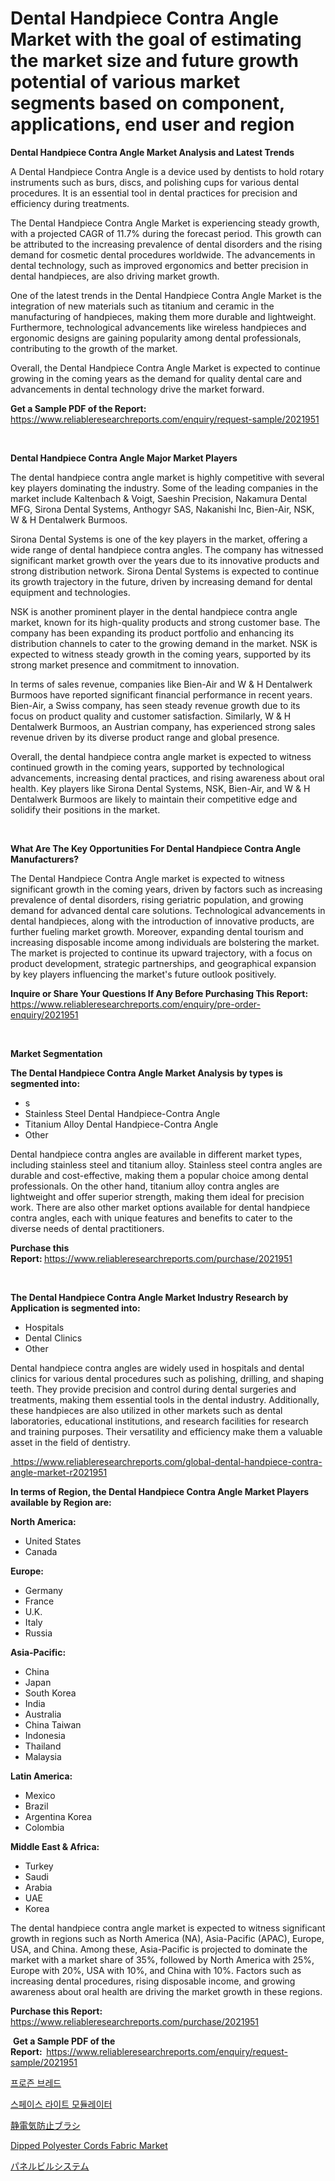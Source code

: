 <p><h1>Dental Handpiece Contra Angle Market with the goal of estimating the market size and future growth potential of various market segments based on component, applications, end user and region</h1></p><p><strong>Dental Handpiece Contra Angle Market Analysis and Latest Trends</strong></p>
<p><p>A Dental Handpiece Contra Angle is a device used by dentists to hold rotary instruments such as burs, discs, and polishing cups for various dental procedures. It is an essential tool in dental practices for precision and efficiency during treatments.</p><p>The Dental Handpiece Contra Angle Market is experiencing steady growth, with a projected CAGR of 11.7% during the forecast period. This growth can be attributed to the increasing prevalence of dental disorders and the rising demand for cosmetic dental procedures worldwide. The advancements in dental technology, such as improved ergonomics and better precision in dental handpieces, are also driving market growth.</p><p>One of the latest trends in the Dental Handpiece Contra Angle Market is the integration of new materials such as titanium and ceramic in the manufacturing of handpieces, making them more durable and lightweight. Furthermore, technological advancements like wireless handpieces and ergonomic designs are gaining popularity among dental professionals, contributing to the growth of the market.</p><p>Overall, the Dental Handpiece Contra Angle Market is expected to continue growing in the coming years as the demand for quality dental care and advancements in dental technology drive the market forward.</p></p>
<p><strong>Get a Sample PDF of the Report:&nbsp;</strong> <a href="https://www.reliableresearchreports.com/enquiry/request-sample/2021951">https://www.reliableresearchreports.com/enquiry/request-sample/2021951</a></p>
<p>&nbsp;</p>
<p><strong>Dental Handpiece Contra Angle Major Market Players</strong></p>
<p><p>The dental handpiece contra angle market is highly competitive with several key players dominating the industry. Some of the leading companies in the market include Kaltenbach & Voigt, Saeshin Precision, Nakamura Dental MFG, Sirona Dental Systems, Anthogyr SAS, Nakanishi Inc, Bien-Air, NSK, W & H Dentalwerk Burmoos.</p><p>Sirona Dental Systems is one of the key players in the market, offering a wide range of dental handpiece contra angles. The company has witnessed significant market growth over the years due to its innovative products and strong distribution network. Sirona Dental Systems is expected to continue its growth trajectory in the future, driven by increasing demand for dental equipment and technologies.</p><p>NSK is another prominent player in the dental handpiece contra angle market, known for its high-quality products and strong customer base. The company has been expanding its product portfolio and enhancing its distribution channels to cater to the growing demand in the market. NSK is expected to witness steady growth in the coming years, supported by its strong market presence and commitment to innovation.</p><p>In terms of sales revenue, companies like Bien-Air and W & H Dentalwerk Burmoos have reported significant financial performance in recent years. Bien-Air, a Swiss company, has seen steady revenue growth due to its focus on product quality and customer satisfaction. Similarly, W & H Dentalwerk Burmoos, an Austrian company, has experienced strong sales revenue driven by its diverse product range and global presence.</p><p>Overall, the dental handpiece contra angle market is expected to witness continued growth in the coming years, supported by technological advancements, increasing dental practices, and rising awareness about oral health. Key players like Sirona Dental Systems, NSK, Bien-Air, and W & H Dentalwerk Burmoos are likely to maintain their competitive edge and solidify their positions in the market.</p></p>
<p>&nbsp;</p>
<p><strong>What Are The Key Opportunities For Dental Handpiece Contra Angle Manufacturers?</strong></p>
<p><p>The Dental Handpiece Contra Angle market is expected to witness significant growth in the coming years, driven by factors such as increasing prevalence of dental disorders, rising geriatric population, and growing demand for advanced dental care solutions. Technological advancements in dental handpieces, along with the introduction of innovative products, are further fueling market growth. Moreover, expanding dental tourism and increasing disposable income among individuals are bolstering the market. The market is projected to continue its upward trajectory, with a focus on product development, strategic partnerships, and geographical expansion by key players influencing the market's future outlook positively.</p></p>
<p><strong>Inquire or Share Your Questions If Any Before Purchasing This Report:</strong> <a href="https://www.reliableresearchreports.com/enquiry/pre-order-enquiry/2021951">https://www.reliableresearchreports.com/enquiry/pre-order-enquiry/2021951</a></p>
<p>&nbsp;</p>
<p><strong>Market Segmentation</strong></p>
<p><strong>The Dental Handpiece Contra Angle Market Analysis by types is segmented into:</strong></p>
<p><ul><li>s</li><li>Stainless Steel Dental Handpiece-Contra Angle</li><li>Titanium Alloy Dental Handpiece-Contra Angle</li><li>Other</li></ul></p>
<p><p>Dental handpiece contra angles are available in different market types, including stainless steel and titanium alloy. Stainless steel contra angles are durable and cost-effective, making them a popular choice among dental professionals. On the other hand, titanium alloy contra angles are lightweight and offer superior strength, making them ideal for precision work. There are also other market options available for dental handpiece contra angles, each with unique features and benefits to cater to the diverse needs of dental practitioners.</p></p>
<p><strong>Purchase this Report:&nbsp;</strong><a href="https://www.reliableresearchreports.com/purchase/2021951">https://www.reliableresearchreports.com/purchase/2021951</a></p>
<p>&nbsp;</p>
<p><strong>The Dental Handpiece Contra Angle Market Industry Research by Application is segmented into:</strong></p>
<p><ul><li>Hospitals</li><li>Dental Clinics</li><li>Other</li></ul></p>
<p><p>Dental handpiece contra angles are widely used in hospitals and dental clinics for various dental procedures such as polishing, drilling, and shaping teeth. They provide precision and control during dental surgeries and treatments, making them essential tools in the dental industry. Additionally, these handpieces are also utilized in other markets such as dental laboratories, educational institutions, and research facilities for research and training purposes. Their versatility and efficiency make them a valuable asset in the field of dentistry.</p></p>
<p><a href="https://www.reliableresearchreports.com/global-dental-handpiece-contra-angle-market-r2021951">&nbsp;https://www.reliableresearchreports.com/global-dental-handpiece-contra-angle-market-r2021951</a></p>
<p><strong>In terms of Region, the Dental Handpiece Contra Angle Market Players available by Region are:</strong></p>
<p>
    <p> <strong> North America: </strong>
        <ul>
            <li>United States</li>
            <li>Canada</li>
        </ul>
        </p> 
    <p> <strong> Europe: </strong>
        <ul>
            <li>Germany</li>
            <li>France</li>
            <li>U.K.</li>
            <li>Italy</li>
            <li>Russia</li>
        </ul>
        </p> 
    <p> <strong> Asia-Pacific: </strong>
        <ul>
            <li>China</li>
            <li>Japan</li>
            <li>South Korea</li>
            <li>India</li>
            <li>Australia</li>
            <li>China Taiwan</li>
            <li>Indonesia</li>
            <li>Thailand</li>
            <li>Malaysia</li>
        </ul>
        </p> 
    <p> <strong> Latin America: </strong>
        <ul>
            <li>Mexico</li>
            <li>Brazil</li>
            <li>Argentina Korea</li>
            <li>Colombia</li>
        </ul>
        </p> 
    <p> <strong> Middle East & Africa: </strong>
        <ul>
            <li>Turkey</li>
            <li>Saudi</li>
            <li>Arabia</li>
            <li>UAE</li>
            <li>Korea</li>
        </ul>
    </p>
    </p>
<p><p>The dental handpiece contra angle market is expected to witness significant growth in regions such as North America (NA), Asia-Pacific (APAC), Europe, USA, and China. Among these, Asia-Pacific is projected to dominate the market with a market share of 35%, followed by North America with 25%, Europe with 20%, USA with 10%, and China with 10%. Factors such as increasing dental procedures, rising disposable income, and growing awareness about oral health are driving the market growth in these regions.</p></p>
<p><strong>Purchase this Report: </strong><a href="https://www.reliableresearchreports.com/purchase/2021951">https://www.reliableresearchreports.com/purchase/2021951</a></p>
<p>&nbsp;<strong>Get a Sample PDF of the Report:&nbsp;&nbsp;</strong><a href="https://www.reliableresearchreports.com/enquiry/request-sample/2021951">https://www.reliableresearchreports.com/enquiry/request-sample/2021951</a></p>
<p><strong></strong></p>
<p><p><a href="https://medium.com/@raymondietrich7892023/%EC%96%BC%EC%9D%8C-%EA%B5%AD%EB%AC%BC-%EC%8B%9C%EC%9E%A5-2031%EB%85%84%EA%B9%8C%EC%A7%80%EC%9D%98-%ED%8A%B8%EB%A0%8C%EB%93%9C-%EC%98%88%EC%B8%A1-%EB%B0%8F-%EA%B2%BD%EC%9F%81-%EB%B6%84%EC%84%9D-759f9439b31d">프로즌 브레드</a></p><p><a href="https://medium.com/@ralphyjames/%EA%B3%B5%EA%B0%84-%EC%A1%B0%EB%AA%85-%EB%B3%80%EC%A1%B0%EA%B8%B0-%EC%8B%9C%EC%9E%A5-%EA%B7%9C%EB%AA%A8-%EC%8B%9C%EC%9E%A5-%EC%A0%84%EB%A7%9D-%EB%B0%8F-%EC%8B%9C%EC%9E%A5-%EC%98%88%EC%B8%A1-2024%EB%85%84%EB%B6%80%ED%84%B0-2031%EB%85%84%EA%B9%8C%EC%A7%80-965069ca6507">스페이스 라이트 모듈레이터</a></p><p><a href="https://github.com/nxboeu02965442/Market-Research-Report-List-2/blob/main/108121550961.md">静電気防止ブラシ</a></p><p><a href="https://issuu.com/reportprime-2/docs/dipped-polyester-cords-fabric-market-size-2030.ppt">Dipped Polyester Cords Fabric Market</a></p><p><a href="https://medium.com/@skyleridges76856/panelized-building-systems-market-%E7%AB%B6%E4%BA%89%E5%88%86%E6%9E%90-%E5%B8%82%E5%A0%B4%E5%8B%95%E5%90%91%E3%81%8A%E3%82%88%E3%81%B32031%E5%B9%B4%E3%81%BE%E3%81%A7%E3%81%AE%E4%BA%88%E6%B8%AC-3403b1715d6f">パネルビルシステム</a></p></p>